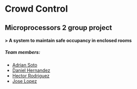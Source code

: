# Crowd Control
## Microprocessors 2 group project 

#### > A system to maintain safe occupancy in enclosed rooms

##### Team members:
- [Adrian Soto](https://github.com/soyZambo)
- [Daniel Hernandez](https://github.com/danielemil19)
- [Hector Rodriguez](https://github.com/HRiivera)
- [Jose Lopez](https://github.com/JoseLopez100)

